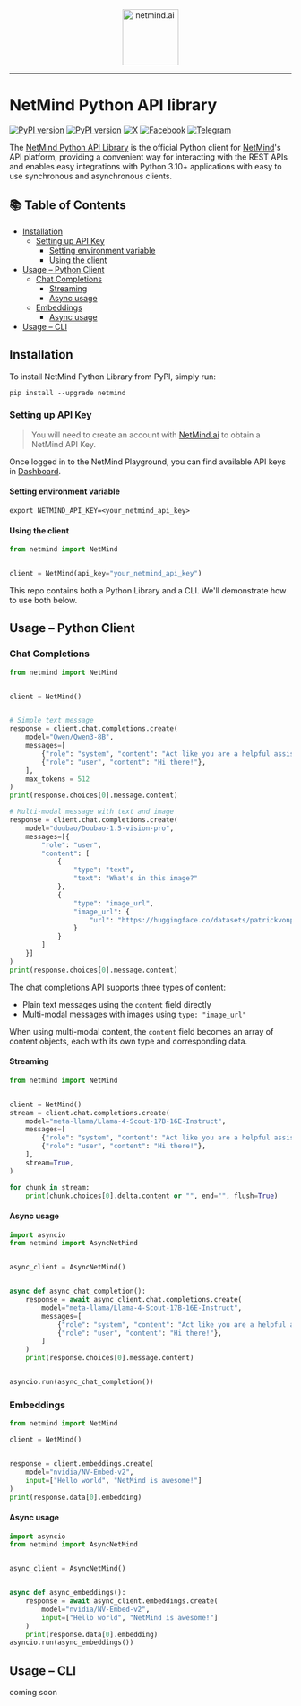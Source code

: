 <div align="center">
  <a href="https://www.netmind.ai/">
    <img alt="netmind.ai" height="100px" src="https://netmindai.blob.core.windows.net/netmind/METMINDd6ab6f8d9e6ef91b80a19b0c089a7f13.svg">
  </a>
</div>

***


# NetMind Python API library
[![PyPI version](https://img.shields.io/pypi/v/netmind.svg)](https://pypi.org/project/netmind/)
[![PyPI version](https://img.shields.io/pypi/l/netmind.svg)](https://pypi.org/project/netmind/)
[![X](https://img.shields.io/badge/X-@NetMindAi-1DA1F2?logo=twitter&style=flat)](https://x.com/NetMindAi)
[![Facebook](https://img.shields.io/badge/Facebook-@netmindai-1877F2?logo=facebook&logoColor=white&style=flat)](https://www.facebook.com/netmindai)
[![Telegram](https://img.shields.io/badge/Telegram-@NetmindAI-2CA5E0?logo=telegram&logoColor=white&style=flat)](https://t.me/NetmindAI)

The [NetMind Python API Library](https://pypi.org/project/netmind/) is the official Python client for [NetMind](https://www.netmind.ai/)'s API platform, providing a convenient way for interacting with the REST APIs and enables easy integrations with Python 3.10+ applications with easy to use synchronous and asynchronous clients.


## 📚 Table of Contents

- [Installation](#installation)
    - [Setting up API Key](#setting-up-api-key)
        - [Setting environment variable](#setting-environment-variable)
        - [Using the client](#using-the-client)
- [Usage – Python Client](#usage--python-client)
    - [Chat Completions](#chat-completions)
        - [Streaming](#streaming)
        - [Async usage](#async-usage)
    - [Embeddings](#embeddings)
        - [Async usage](#async-usage-1)
- [Usage – CLI](#usage--cli)

## Installation

To install NetMind Python Library from PyPI, simply run:

```shell
pip install --upgrade netmind
```

### Setting up API Key

> You will need to create an account with [NetMind.ai](https://www.netmind.ai) to obtain a NetMind API Key.

Once logged in to the NetMind Playground, you can find available API keys in [Dashboard](https://www.netmind.ai/user/dashboard).

#### Setting environment variable

```shell
export NETMIND_API_KEY=<your_netmind_api_key>
```

#### Using the client

```python
from netmind import NetMind


client = NetMind(api_key="your_netmind_api_key")
```

This repo contains both a Python Library and a CLI. We'll demonstrate how to use both below.

## Usage – Python Client

### Chat Completions

```python
from netmind import NetMind


client = NetMind()


# Simple text message
response = client.chat.completions.create(
    model="Qwen/Qwen3-8B",
    messages=[
        {"role": "system", "content": "Act like you are a helpful assistant."},
        {"role": "user", "content": "Hi there!"},
    ],
    max_tokens = 512
)
print(response.choices[0].message.content)

# Multi-modal message with text and image
response = client.chat.completions.create(
    model="doubao/Doubao-1.5-vision-pro",
    messages=[{
        "role": "user",
        "content": [
            {
                "type": "text",
                "text": "What's in this image?"
            },
            {
                "type": "image_url",
                "image_url": {
                    "url": "https://huggingface.co/datasets/patrickvonplaten/random_img/resolve/main/yosemite.png"
                }
            }
        ]
    }]
)
print(response.choices[0].message.content)
```

The chat completions API supports three types of content:
- Plain text messages using the `content` field directly
- Multi-modal messages with images using `type: "image_url"`


When using multi-modal content, the `content` field becomes an array of content objects, each with its own type and corresponding data.

#### Streaming

```python
from netmind import NetMind


client = NetMind()
stream = client.chat.completions.create(
    model="meta-llama/Llama-4-Scout-17B-16E-Instruct",
    messages=[
        {"role": "system", "content": "Act like you are a helpful assistant."},
        {"role": "user", "content": "Hi there!"},
    ],
    stream=True,
)

for chunk in stream:
    print(chunk.choices[0].delta.content or "", end="", flush=True)
```

#### Async usage

```python
import asyncio
from netmind import AsyncNetMind


async_client = AsyncNetMind()


async def async_chat_completion():
    response = await async_client.chat.completions.create(
        model="meta-llama/Llama-4-Scout-17B-16E-Instruct",
        messages=[
            {"role": "system", "content": "Act like you are a helpful assistant."},
            {"role": "user", "content": "Hi there!"},
        ]
    )
    print(response.choices[0].message.content)


asyncio.run(async_chat_completion())
```

### Embeddings

```python
from netmind import NetMind

client = NetMind()


response = client.embeddings.create(
    model="nvidia/NV-Embed-v2",
    input=["Hello world", "NetMind is awesome!"]
)
print(response.data[0].embedding)
```

#### Async usage

```python
import asyncio
from netmind import AsyncNetMind


async_client = AsyncNetMind()


async def async_embeddings():
    response = await async_client.embeddings.create(
        model="nvidia/NV-Embed-v2",
        input=["Hello world", "NetMind is awesome!"]
    )
    print(response.data[0].embedding)
asyncio.run(async_embeddings())
```


## Usage – CLI
coming soon

